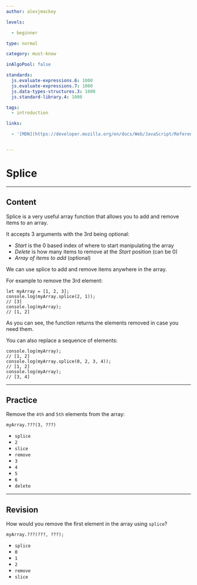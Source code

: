 ```yaml
---
author: alexjmackey

levels:

  - beginner

type: normal

category: must-know

inAlgoPool: false

standards:
  js.evaluate-expressions.6: 1000
  js.evaluate-expressions.7: 1000
  js.data-types-structures.3: 1000
  js.standard-library.4: 1000

tags:
  - introduction

links:

  - '[MDN](https://developer.mozilla.org/en/docs/Web/JavaScript/Reference/Global_Objects/Array/splice){website}'


---
```


# Splice

---
## Content

Splice is a very useful array function that allows you to add and remove items to an array.

It accepts 3 arguments with the 3rd being optional:

- *Start* is the 0 based index of where to start manipulating the array
- *Delete* is how many items to remove at the *Start* position (can be 0)
- *Array of items to add* (optional)

We can use splice to add and remove items anywhere in the array.

For example to remove the 3rd element:
```
let myArray = [1, 2, 3];
console.log(myArray.splice(2, 1));
// [3]
console.log(myArray);
// [1, 2]
```
As you can see, the function returns the elements removed in case you need them.

You can also replace a sequence of elements:
```
console.log(myArray);
// [1, 2]
console.log(myArray.splice(0, 2, 3, 4));
// [1, 2]
console.log(myArray);
// [3, 4]
```

---
## Practice

Remove the `4th` and `5th` elements from the array:
```
myArray.???(3, ???)
```

* `splice`
* `2`
* `slice`
* `remove`
* `3`
* `4`
* `5`
* `6`
* `delete`

---
## Revision

How would you remove the first element in the array using `splice`?
```
myArray.???(???, ???);
```


* `splice`
* `0`
* `1`
* `2`
* `remove`
* `slice`
